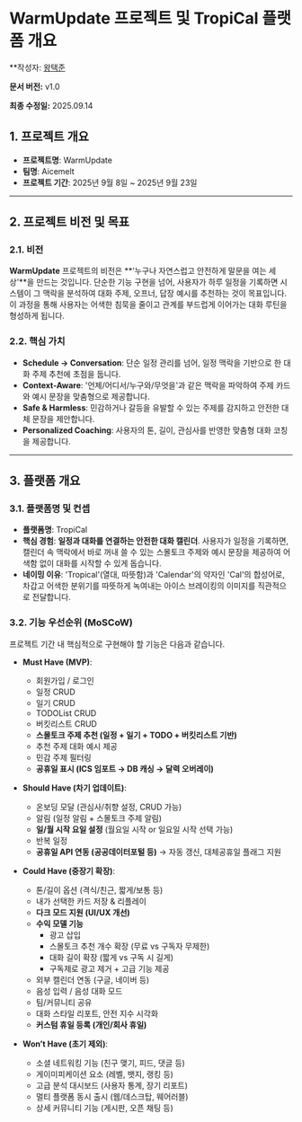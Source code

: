 # WarmUpdate 프로젝트 및 TropiCal 플랫폼 개요

**작성자: [왕택준](https://github.com/TJK98)

**문서 버전:** v1.0

**최종 수정일:** 2025.09.14


## 1. 프로젝트 개요

* **프로젝트명**: WarmUpdate
* **팀명**: Aicemelt
* **프로젝트 기간**: 2025년 9월 8일 ~ 2025년 9월 23일

---

## 2. 프로젝트 비전 및 목표

### 2.1. 비전
**WarmUpdate** 프로젝트의 비전은 **'누구나 자연스럽고 안전하게 말문을 여는 세상'**을 만드는 것입니다. 단순한 기능 구현을 넘어, 사용자가 하루 일정을 기록하면 시스템이 그 맥락을 분석하여 대화 주제, 오프너, 답장 예시를 추천하는 것이 목표입니다. 이 과정을 통해 사용자는 어색한 침묵을 줄이고 관계를 부드럽게 이어가는 대화 루틴을 형성하게 됩니다.

### 2.2. 핵심 가치
* **Schedule → Conversation**: 단순 일정 관리를 넘어, 일정 맥락을 기반으로 한 대화 주제 추천에 초점을 둡니다.
* **Context-Aware**: '언제/어디서/누구와/무엇을'과 같은 맥락을 파악하여 주제 카드와 예시 문장을 맞춤형으로 제공합니다.
* **Safe & Harmless**: 민감하거나 갈등을 유발할 수 있는 주제를 감지하고 안전한 대체 문장을 제안합니다.
* **Personalized Coaching**: 사용자의 톤, 길이, 관심사를 반영한 맞춤형 대화 코칭을 제공합니다.

---

## 3. 플랫폼 개요

### 3.1. 플랫폼명 및 컨셉
* **플랫폼명**: TropiCal
* **핵심 경험**: **일정과 대화를 연결하는 안전한 대화 캘린더**. 사용자가 일정을 기록하면, 캘린더 속 맥락에서 바로 꺼내 쓸 수 있는 스몰토크 주제와 예시 문장을 제공하여 어색함 없이 대화를 시작할 수 있게 돕습니다.
* **네이밍 이유**: 'Tropical'(열대, 따뜻함)과 'Calendar'의 약자인 'Cal'의 합성어로, 차갑고 어색한 분위기를 따뜻하게 녹여내는 아이스 브레이킹의 이미지를 직관적으로 전달합니다.

### 3.2. 기능 우선순위 (MoSCoW)
프로젝트 기간 내 핵심적으로 구현해야 할 기능은 다음과 같습니다.

* **Must Have (MVP)**:
    * 회원가입 / 로그인
    * 일정 CRUD
    * 일기 CRUD
    * TODOList CRUD
    * 버킷리스트 CRUD
    * **스몰토크 주제 추천 (일정 + 일기 + TODO + 버킷리스트 기반)**
    * 추천 주제 대화 예시 제공
    * 민감 주제 필터링
    * **공휴일 표시 (ICS 임포트 → DB 캐싱 → 달력 오버레이)**

* **Should Have (차기 업데이트)**:
    * 온보딩 모달 (관심사/취향 설정, CRUD 가능)
    * 알림 (일정 알림 + 스몰토크 주제 알림)
    * **일/월 시작 요일 설정** (월요일 시작 or 일요일 시작 선택 가능)
    * 반복 일정
    * **공휴일 API 연동 (공공데이터포털 등)** → 자동 갱신, 대체공휴일 플래그 지원

* **Could Have (중장기 확장)**:
    * 톤/길이 옵션 (격식/친근, 짧게/보통 등)
    * 내가 선택한 카드 저장 & 리플레이
    * **다크 모드 지원 (UI/UX 개선)**
    * **수익 모델 기능**
        * 광고 삽입
        * 스몰토크 추천 개수 확장 (무료 vs 구독자 무제한)
        * 대화 길이 확장 (짧게 vs 구독 시 길게)
        * 구독제로 광고 제거 + 고급 기능 제공
    * 외부 캘린더 연동 (구글, 네이버 등)
    * 음성 입력 / 음성 대화 모드
    * 팀/커뮤니티 공유
    * 대화 스타일 리포트, 안전 지수 시각화
    * **커스텀 휴일 등록 (개인/회사 휴일)**


* **Won’t Have (초기 제외)**:
    * 소셜 네트워킹 기능 (친구 맺기, 피드, 댓글 등)
    * 게이미피케이션 요소 (레벨, 뱃지, 랭킹 등)
    * 고급 분석 대시보드 (사용자 통계, 장기 리포트)
    * 멀티 플랫폼 동시 출시 (웹/데스크탑, 웨어러블)
    * 상세 커뮤니티 기능 (게시판, 오픈 채팅 등)
